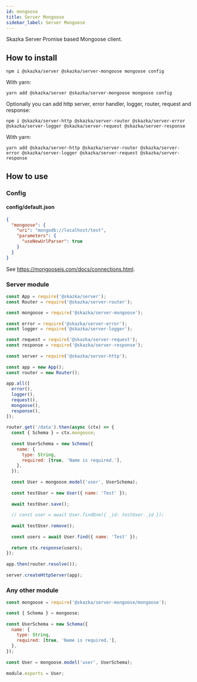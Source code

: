 ```yaml
---
id: mongoose
title: Server Mongoose
sidebar_label: Server Mongoose
---
```


Skazka Server Promise based Mongoose client.

## How to install

    npm i @skazka/server @skazka/server-mongoose mongoose config
    
With yarn:

    yarn add @skazka/server @skazka/server-mongoose mongoose config
    
Optionally you can add http server, error handler, logger, router, request and response:

    npm i @skazka/server-http @skazka/server-router @skazka/server-error @skazka/server-logger @skazka/server-request @skazka/server-response
      
With yarn:

    yarn add @skazka/server-http @skazka/server-router @skazka/server-error @skazka/server-logger @skazka/server-request @skazka/server-response

## How to use

### Config

#### config/default.json

```json
{
  "mongoose": {
    "uri": "mongodb://localhost/test",
    "parameters": {
      "useNewUrlParser": true
    }
  }
}
```

See https://mongoosejs.com/docs/connections.html.

### Server module

```javascript
const App = require('@skazka/server');
const Router = require('@skazka/server-router');

const mongoose = require('@skazka/server-mongoose');
        
const error = require('@skazka/server-error');
const logger = require('@skazka/server-logger');

const request = require('@skazka/server-request');
const response = require('@skazka/server-response');
        
const server = require('@skazka/server-http');
        
const app = new App();
const router = new Router();
        
app.all([
  error(),
  logger(),
  request(),
  mongoose(),
  response(),
]);
    
router.get('/data').then(async (ctx) => {
  const { Schema } = ctx.mongoose;
          
  const UserSchema = new Schema({
    name: {
      type: String,
      required: [true, 'Name is required.'],
    },
  });
          
  const User = mongoose.model('user', UserSchema);
            
  const testUser = new User({ name: 'Test' });
          
  await testUser.save();
          
  // const user = await User.findOne({ _id: testUser._id });
          
  await testUser.remove();
  
  const users = await User.find({ name: 'Test' });
            
  return ctx.response(users); 
});
        
app.then(router.resolve());
        
server.createHttpServer(app);
```

### Any other module

```javascript
const mongoose = require('@skazka/server-mongoose/mongoose');

const { Schema } = mongoose;
    
const UserSchema = new Schema({
  name: {
    type: String,
    required: [true, 'Name is required.'],
  },
});
        
const User = mongoose.model('user', UserSchema);
    
module.exports = User;
```
